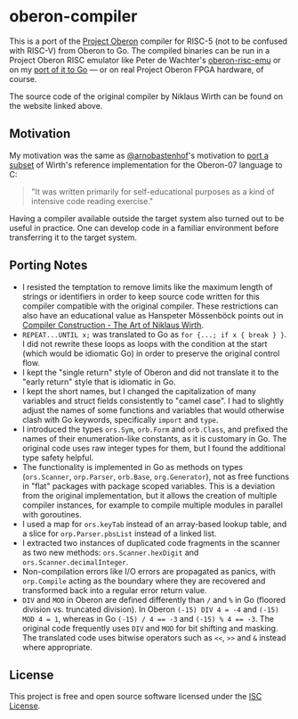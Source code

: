# oberon-compiler

This is a port of the
[Project Oberon](https://people.inf.ethz.ch/wirth/ProjectOberon/index.html)
compiler for RISC-5 (not to be confused with RISC-V) from Oberon to Go.
The compiled binaries can be run  in a Project Oberon RISC emulator like
Peter de Wachter's [oberon-risc-emu](https://github.com/pdewacht/oberon-risc-emu)
or on my [port of it to Go](https://github.com/fzipp/oberon) —
or on real Project Oberon FPGA hardware, of course.

The source code of the original compiler by Niklaus Wirth can be found on
the website linked above.

## Motivation

My motivation was the same as
<a href="https://github.com/arnobastenhof">@arnobastenhof</a>'s motivation to
[port a subset](https://github.com/arnobastenhof/oberon) of Wirth's
reference implementation for the Oberon-07 language to C:

> "It was written primarily for self-educational purposes as a kind of
> intensive code reading exercise."

Having a compiler available outside the target system also turned out to be
useful in practice. One can develop code in a familiar environment before
transferring it to the target system.

## Porting Notes

- I resisted the temptation to remove limits like the maximum
  length of strings or identifiers in order to keep source code 
  written for this compiler compatible with the original compiler.
  These restrictions can also have an educational value as Hanspeter
  Mössenböck points out in
  [Compiler Construction - The Art of Niklaus Wirth](ftp://ftp.ssw.uni-linz.ac.at/pub/Papers/Moe00b.pdf).
- `REPEAT...UNTIL x;` was translated to Go as `for {...; if x { break } }`.
  I did not rewrite these loops as loops with the condition at the start
  (which would be idiomatic Go) in order to preserve the original
  control flow.
- I kept the "single return" style of Oberon and did not translate it to the
  "early return" style that is idiomatic in Go.
- I kept the short names, but I changed the capitalization of many variables
  and struct fields consistently to "camel case". I had to slightly adjust the
  names of some functions and variables that would otherwise clash with Go
  keywords, specifically `import` and `type`.
- I introduced the types `ors.Sym`, `orb.Form` and `orb.Class`, and prefixed
  the names of their enumeration-like constants, as it is customary in Go.
  The original code uses raw integer types for them, but I found the additional 
  type safety helpful.
- The functionality is implemented in Go as methods on types (`ors.Scanner`,
  `orp.Parser`, `orb.Base`, `org.Generator`), not as free functions in
  "flat" packages with package scoped variables. This is a deviation from the
  original implementation, but it allows the creation of multiple compiler
  instances, for example to compile multiple modules in parallel with
  goroutines.
- I used a map for `ors.keyTab` instead of an array-based lookup table, and a
  slice for `orp.Parser.pbsList` instead of a linked list.
- I extracted two instances of duplicated code fragments in the scanner
  as two new methods: `ors.Scanner.hexDigit` and `ors.Scanner.decimalInteger`.
- Non-compilation errors like I/O errors are propagated as panics,
  with `orp.Compile` acting as the boundary where they are recovered
  and transformed back into a regular error return value.
- `DIV` and `MOD` in Oberon are defined differently than `/` and `%` in Go
  (floored division vs. truncated division). In Oberon `(-15) DIV 4 = -4` and
  `(-15) MOD 4 = 1`, whereas in Go `(-15) / 4 == -3` and `(-15) % 4 == -3`.
  The original code frequently uses `DIV` and `MOD` for bit shifting and
  masking. The translated code uses bitwise operators such as `<<`, `>>`
  and `&` instead where appropriate.

## License

This project is free and open source software licensed under the
[ISC License](LICENSE).
